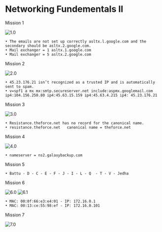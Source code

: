 # Networking Fundementals II 

Mission 1

![1.0]()

    • The emails are not set up correctly asltx.l.google.com and the secondary should be asltx.2.google.com.
    • Mail exchanger = 1 asltx.1.google.com  
    • Mail exchanger = 5 asltx.2.google.com

Mission 2

![2.0]()

    • 45.23.176.21 isn’t recognized as a trusted IP and is automatically sent to spam.
    • v=spf1 a mx mx:smtp.secureserver.net include:aspmx.googlemail.com ip4:104.156.250.80 ip4:45.63.15.159 ip4:45.63.4.215 ip4: 45.23.176.21

Mission 3

![3.0]()

    • Resistance.theforce.net has no record for the canonical name.
    • resistance.theforce.net	canonical name = theforce.net

Mission 4

![4.0]()

    • nameserver = ns2.galaxybackup.com

Mission 5

    • Battu - D - C - E - F - J - I - L - Q  - T - V - Jedha

Mission 6

![6.0]()
![6.1]()

    • MAC: 00:0f:66:e3:e4:01 - IP: 172.16.0.1           
    • MAC: 00:13:ce:55:98:ef - IP: 172.16.0.101

Mission 7

![7.0]()
